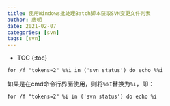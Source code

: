 ```yaml
---
title: 使用Windows批处理Batch脚本获取SVN变更文件列表
author: 唐明
date: 2021-02-07
categories: [svn]
tags: [svn]
---
```

* TOC
{:toc}

`for /f "tokens=2" %%i in ('svn status') do echo %%i`

如果是在cmd命令行界面使用，则将`%%I`替换为`%i`，即：

`for /f "tokens=2" %i in ('svn status') do echo %i`